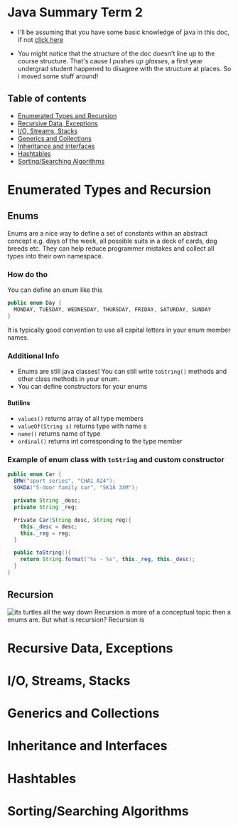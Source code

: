 # Java Summary Term 2

- I'll be assuming that you have some basic knowledge of java in this doc, if
  not [click here](cs1812-oop-1.md)

- You might notice that the structure of the doc doesn't line up to the course
  structure. That's cause I *pushes up glasses*, a first year undergrad student
  happened to disagree with the structure at places. So i moved some stuff
  around!

## Table of contents

- [Enumerated Types and Recursion](#enumerated-types-and-recursion)
- [Recursive Data, Exceptions](#recursive-data-exceptions)
- [I/O, Streams, Stacks](#io-streams-stacks)
- [Generics and Collections](#generics-and-collections)
- [Inheritance and interfaces](#inheritance-and-interfaces)
- [Hashtables](#hashtables)
- [Sorting/Searching Algorithms](#sortingsearching-algorithms)

# Enumerated Types and Recursion

## Enums
Enums are a nice way to define a set of constants within an abstract concept
e.g. days of the week, all possible suits in a deck of cards, dog breeds etc.
They can help reduce programmer mistakes and collect all types into their own
namespace.

### How do tho

You can define an enum like this

```java
public enum Day {
  MONDAY, TUESDAY, WEDNESDAY, THURSDAY, FRIDAY, SATURDAY, SUNDAY
}
```
It is typically good convention to use all capital letters in your enum member
names.

### Additional Info
- Enums are still java classes! You can still write `toString()` methods and other
class methods in your enum.
- You can define constructors for your enums 

#### Butilins
- `values()` returns array of all type members
- `valueOf(String s)` returns type with name s
- `name()` returns name of type
- `ordinal()` returns int corresponding to the type member
 
### Example of enum class with `toString` and custom constructor
```java
public enum Car {
  BMW("sport series", "CHA1 A24");
  SOKDA("5-door family car", "SK18 3XM");

  private String _desc;
  private String _reg;

  Private Car(String desc, String reg){
	this._desc = desc;
	this._reg = reg;
  }

  public toString(){
	return String.format("%s - %s", this._reg, this._desc);
  }
}
```

## Recursion
![its turtles all the way down](https://i.redd.it/knuisij959c51.jpg)
Recursion is more of a conceptual topic then a enums are. But what is recursion?
Recursion is 


# Recursive Data, Exceptions

# I/O, Streams, Stacks

# Generics and Collections

# Inheritance and Interfaces

# Hashtables

# Sorting/Searching Algorithms
